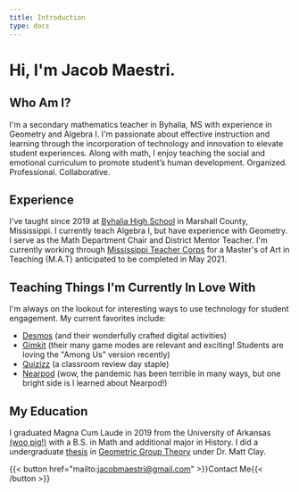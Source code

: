 ```yaml
---
title: Introduction
type: docs
---
```

# Hi, I'm Jacob Maestri.

## Who Am I?

I'm a secondary mathematics teacher in Byhalia, MS with experience in Geometry and Algebra I. I'm passionate about effective instruction and learning through the incorporation of technology and innovation to elevate student experiences. Along with math, I enjoy teaching the social and emotional curriculum to promote student’s human development. Organized. Professional. Collaborative.

## Experience

I've taught since 2019 at [Byhalia High School](http://bhs.marshallcountysd.org/) in Marshall County, Mississippi. I currently teach Algebra I, but have experience with Geometry. I serve as the Math Department Chair and District Mentor Teacher. I'm currently working through [Mississippi Teacher Corps](https://www.mtc.olemiss.edu/) for a Master's of Art in Teaching (M.A.T) anticipated to be completed in May 2021.

## Teaching Things I'm Currently In Love With

I'm always on the lookout for interesting ways to use technology for student engagement. My current favorites include:
* [Desmos](https://teacher.desmos.com/) (and their wonderfully crafted digital activities)
* [Gimkit](https://www.gimkit.com/) (their many game modes are relevant and exciting! Students are loving the "Among Us" version recently)
* [Quizizz](https://quizizz.com/) (a classroom review day staple)
* [Nearpod](https://nearpod.com/) (wow, the pandemic has been terrible in many ways, but one bright side is I learned about Nearpod!)

## My Education

I graduated Magna Cum Laude in 2019 from the University of Arkansas [(woo pig!)](https://www.youtube.com/watch?v=hXlDOpr_fSk) with a B.S. in Math and additional major in History. I did a undergraduate [thesis](https://drive.google.com/file/d/1EqA9OO2-GjZU0YYOdGfEDJ156PI_XDMu/view?usp=sharing) in [Geometric Group Theory](https://en.wikipedia.org/wiki/Geometric_group_theory) under Dr. Matt Clay.

{{< button href="mailto:jacobmaestri@gmail.com" >}}Contact Me{{< /button >}}
